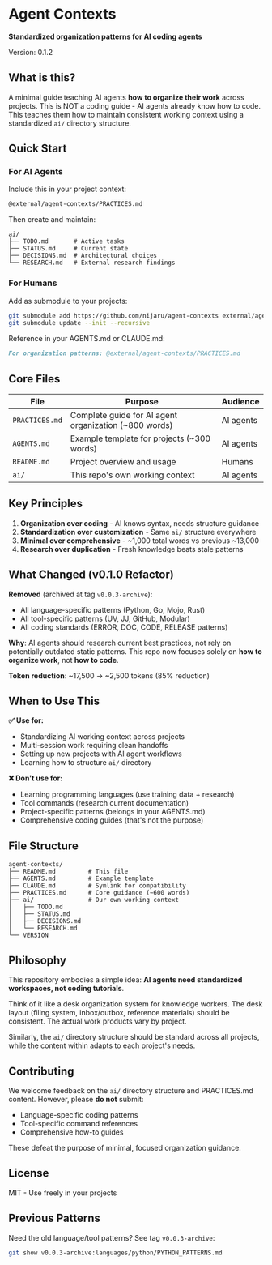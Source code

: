 # Agent Contexts

**Standardized organization patterns for AI coding agents**

Version: 0.1.2

## What is this?

A minimal guide teaching AI agents **how to organize their work** across projects. This is NOT a coding guide - AI agents already know how to code. This teaches them how to maintain consistent working context using a standardized `ai/` directory structure.

## Quick Start

### For AI Agents

Include this in your project context:
```markdown
@external/agent-contexts/PRACTICES.md
```

Then create and maintain:
```
ai/
├── TODO.md       # Active tasks
├── STATUS.md     # Current state
├── DECISIONS.md  # Architectural choices
└── RESEARCH.md   # External research findings
```

### For Humans

Add as submodule to your projects:
```bash
git submodule add https://github.com/nijaru/agent-contexts external/agent-contexts
git submodule update --init --recursive
```

Reference in your AGENTS.md or CLAUDE.md:
```markdown
For organization patterns: @external/agent-contexts/PRACTICES.md
```

## Core Files

| File | Purpose | Audience |
|------|---------|----------|
| `PRACTICES.md` | Complete guide for AI agent organization (~800 words) | AI agents |
| `AGENTS.md` | Example template for projects (~300 words) | AI agents |
| `README.md` | Project overview and usage | Humans |
| `ai/` | This repo's own working context | AI agents |

## Key Principles

1. **Organization over coding** - AI knows syntax, needs structure guidance
2. **Standardization over customization** - Same `ai/` structure everywhere
3. **Minimal over comprehensive** - ~1,000 total words vs previous ~13,000
4. **Research over duplication** - Fresh knowledge beats stale patterns

## What Changed (v0.1.0 Refactor)

**Removed** (archived at tag `v0.0.3-archive`):
- All language-specific patterns (Python, Go, Mojo, Rust)
- All tool-specific patterns (UV, JJ, GitHub, Modular)
- All coding standards (ERROR, DOC, CODE, RELEASE patterns)

**Why**: AI agents should research current best practices, not rely on potentially outdated static patterns. This repo now focuses solely on **how to organize work**, not **how to code**.

**Token reduction**: ~17,500 → ~2,500 tokens (85% reduction)

## When to Use This

**✅ Use for:**
- Standardizing AI working context across projects
- Multi-session work requiring clean handoffs
- Setting up new projects with AI agent workflows
- Learning how to structure `ai/` directory

**❌ Don't use for:**
- Learning programming languages (use training data + research)
- Tool commands (research current documentation)
- Project-specific patterns (belongs in your AGENTS.md)
- Comprehensive coding guides (that's not the purpose)

## File Structure

```
agent-contexts/
├── README.md         # This file
├── AGENTS.md         # Example template
├── CLAUDE.md         # Symlink for compatibility
├── PRACTICES.md      # Core guidance (~600 words)
├── ai/               # Our own working context
│   ├── TODO.md
│   ├── STATUS.md
│   ├── DECISIONS.md
│   └── RESEARCH.md
└── VERSION
```

## Philosophy

This repository embodies a simple idea: **AI agents need standardized workspaces, not coding tutorials**.

Think of it like a desk organization system for knowledge workers. The desk layout (filing system, inbox/outbox, reference materials) should be consistent. The actual work products vary by project.

Similarly, the `ai/` directory structure should be standard across all projects, while the content within adapts to each project's needs.

## Contributing

We welcome feedback on the `ai/` directory structure and PRACTICES.md content. However, please **do not** submit:
- Language-specific coding patterns
- Tool-specific command references
- Comprehensive how-to guides

These defeat the purpose of minimal, focused organization guidance.

## License

MIT - Use freely in your projects

## Previous Patterns

Need the old language/tool patterns? See tag `v0.0.3-archive`:
```bash
git show v0.0.3-archive:languages/python/PYTHON_PATTERNS.md
```